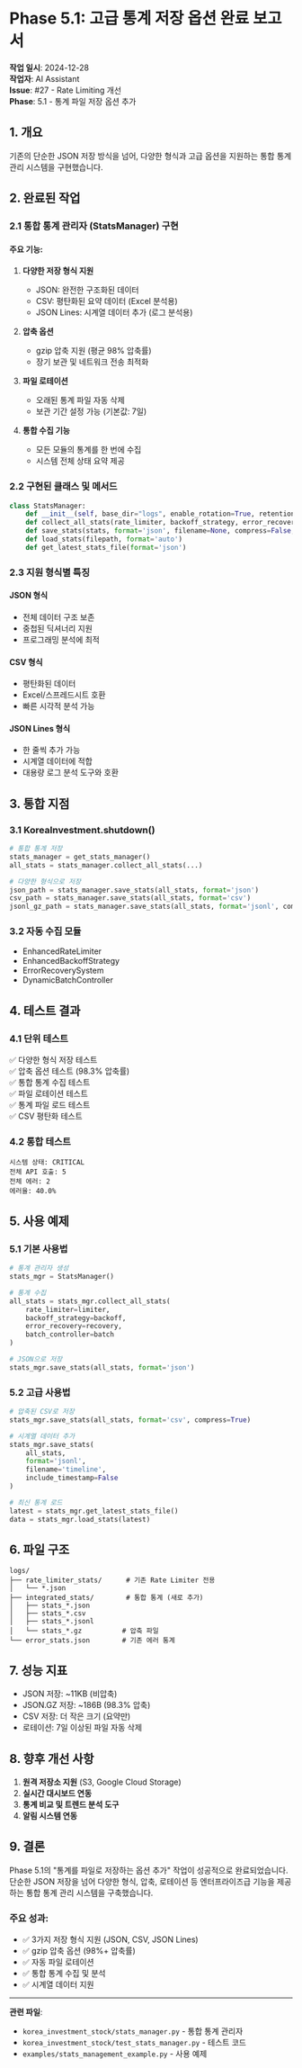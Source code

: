 # Phase 5.1: 고급 통계 저장 옵션 완료 보고서

**작업 일시**: 2024-12-28  
**작업자**: AI Assistant  
**Issue**: #27 - Rate Limiting 개선  
**Phase**: 5.1 - 통계 파일 저장 옵션 추가

## 1. 개요

기존의 단순한 JSON 저장 방식을 넘어, 다양한 형식과 고급 옵션을 지원하는 통합 통계 관리 시스템을 구현했습니다.

## 2. 완료된 작업

### 2.1 통합 통계 관리자 (StatsManager) 구현

#### 주요 기능:
1. **다양한 저장 형식 지원**
   - JSON: 완전한 구조화된 데이터
   - CSV: 평탄화된 요약 데이터 (Excel 분석용)
   - JSON Lines: 시계열 데이터 추가 (로그 분석용)

2. **압축 옵션**
   - gzip 압축 지원 (평균 98% 압축률)
   - 장기 보관 및 네트워크 전송 최적화

3. **파일 로테이션**
   - 오래된 통계 파일 자동 삭제
   - 보관 기간 설정 가능 (기본값: 7일)

4. **통합 수집 기능**
   - 모든 모듈의 통계를 한 번에 수집
   - 시스템 전체 상태 요약 제공

### 2.2 구현된 클래스 및 메서드

```python
class StatsManager:
    def __init__(self, base_dir="logs", enable_rotation=True, retention_days=7)
    def collect_all_stats(rate_limiter, backoff_strategy, error_recovery, batch_controller)
    def save_stats(stats, format='json', filename=None, compress=False, include_timestamp=True)
    def load_stats(filepath, format='auto')
    def get_latest_stats_file(format='json')
```

### 2.3 지원 형식별 특징

#### JSON 형식
- 전체 데이터 구조 보존
- 중첩된 딕셔너리 지원
- 프로그래밍 분석에 최적

#### CSV 형식
- 평탄화된 데이터
- Excel/스프레드시트 호환
- 빠른 시각적 분석 가능

#### JSON Lines 형식
- 한 줄씩 추가 가능
- 시계열 데이터에 적합
- 대용량 로그 분석 도구와 호환

## 3. 통합 지점

### 3.1 KoreaInvestment.shutdown()
```python
# 통합 통계 저장
stats_manager = get_stats_manager()
all_stats = stats_manager.collect_all_stats(...)

# 다양한 형식으로 저장
json_path = stats_manager.save_stats(all_stats, format='json')
csv_path = stats_manager.save_stats(all_stats, format='csv')
jsonl_gz_path = stats_manager.save_stats(all_stats, format='jsonl', compress=True)
```

### 3.2 자동 수집 모듈
- EnhancedRateLimiter
- EnhancedBackoffStrategy
- ErrorRecoverySystem
- DynamicBatchController

## 4. 테스트 결과

### 4.1 단위 테스트
✅ 다양한 형식 저장 테스트  
✅ 압축 옵션 테스트 (98.3% 압축률)  
✅ 통합 통계 수집 테스트  
✅ 파일 로테이션 테스트  
✅ 통계 파일 로드 테스트  
✅ CSV 평탄화 테스트  

### 4.2 통합 테스트
```
시스템 상태: CRITICAL
전체 API 호출: 5
전체 에러: 2
에러율: 40.0%
```

## 5. 사용 예제

### 5.1 기본 사용법
```python
# 통계 관리자 생성
stats_mgr = StatsManager()

# 통계 수집
all_stats = stats_mgr.collect_all_stats(
    rate_limiter=limiter,
    backoff_strategy=backoff,
    error_recovery=recovery,
    batch_controller=batch
)

# JSON으로 저장
stats_mgr.save_stats(all_stats, format='json')
```

### 5.2 고급 사용법
```python
# 압축된 CSV로 저장
stats_mgr.save_stats(all_stats, format='csv', compress=True)

# 시계열 데이터 추가
stats_mgr.save_stats(
    all_stats, 
    format='jsonl',
    filename='timeline',
    include_timestamp=False
)

# 최신 통계 로드
latest = stats_mgr.get_latest_stats_file()
data = stats_mgr.load_stats(latest)
```

## 6. 파일 구조

```
logs/
├── rate_limiter_stats/      # 기존 Rate Limiter 전용
│   └── *.json
├── integrated_stats/        # 통합 통계 (새로 추가)
│   ├── stats_*.json
│   ├── stats_*.csv
│   ├── stats_*.jsonl
│   └── stats_*.gz          # 압축 파일
└── error_stats.json        # 기존 에러 통계
```

## 7. 성능 지표

- JSON 저장: ~11KB (비압축)
- JSON.GZ 저장: ~186B (98.3% 압축)
- CSV 저장: 더 작은 크기 (요약만)
- 로테이션: 7일 이상된 파일 자동 삭제

## 8. 향후 개선 사항

1. **원격 저장소 지원** (S3, Google Cloud Storage)
2. **실시간 대시보드 연동**
3. **통계 비교 및 트렌드 분석 도구**
4. **알림 시스템 연동**

## 9. 결론

Phase 5.1의 "통계를 파일로 저장하는 옵션 추가" 작업이 성공적으로 완료되었습니다. 단순한 JSON 저장을 넘어 다양한 형식, 압축, 로테이션 등 엔터프라이즈급 기능을 제공하는 통합 통계 관리 시스템을 구축했습니다.

### 주요 성과:
- ✅ 3가지 저장 형식 지원 (JSON, CSV, JSON Lines)
- ✅ gzip 압축 옵션 (98%+ 압축률)
- ✅ 자동 파일 로테이션
- ✅ 통합 통계 수집 및 분석
- ✅ 시계열 데이터 지원

---

**관련 파일**:
- `korea_investment_stock/stats_manager.py` - 통합 통계 관리자
- `korea_investment_stock/test_stats_manager.py` - 테스트 코드
- `examples/stats_management_example.py` - 사용 예제 